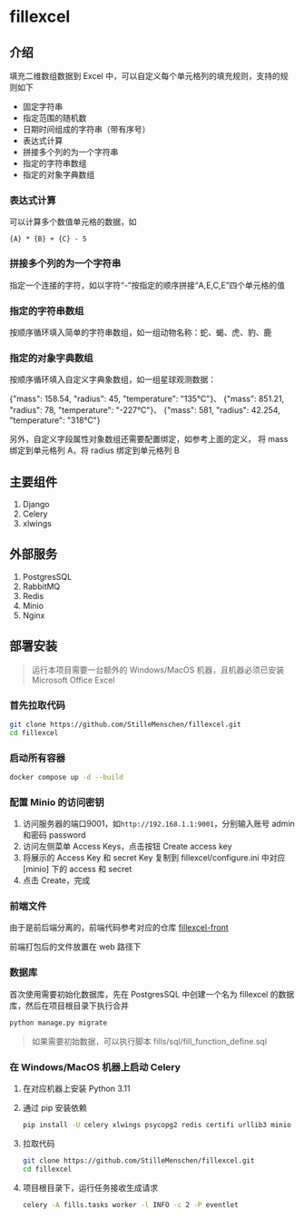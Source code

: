 # fillexcel

## 介绍

填充二维数组数据到 Excel 中，可以自定义每个单元格列的填充规则，支持的规则如下

- 固定字符串
- 指定范围的随机数
- 日期时间组成的字符串（带有序号）
- 表达式计算
- 拼接多个列的为一个字符串
- 指定的字符串数组
- 指定的对象字典数组

### 表达式计算

可以计算多个数值单元格的数据，如

```
{A} * {B} + {C} - 5
```

### 拼接多个列的为一个字符串

指定一个连接的字符，如以字符“-”按指定的顺序拼接“A,E,C,E”四个单元格的值

### 指定的字符串数组

按顺序循环填入简单的字符串数组，如一组动物名称：蛇、蝎、虎、豹、鹿

### 指定的对象字典数组

按顺序循环填入自定义字典象数组，如一组星球观测数据：

{"mass": 158.54, "radius": 45, "temperature": "135°C"}、
{"mass": 851.21, "radius": 78, "temperature": "-227°C"}、
{"mass": 581, "radius": 42.254, "temperature": "318°C"}

另外，自定义字段属性对象数组还需要配置绑定，如参考上面的定义，
将 mass 绑定到单元格列 A，将 radius 绑定到单元格列 B

## 主要组件

1. Django
2. Celery
3. xlwings

## 外部服务

1. PostgresSQL
2. RabbitMQ
3. Redis
4. Minio
5. Nginx

## 部署安装

> 运行本项目需要一台额外的 Windows/MacOS 机器，且机器必须已安装 Microsoft Office Excel

### 首先拉取代码

```bash
git clone https://github.com/StilleMenschen/fillexcel.git
cd fillexcel
```

### 启动所有容器

```bash
docker compose up -d --build
```

### 配置 Minio 的访问密钥

1. 访问服务器的端口9001，如`http://192.168.1.1:9001`，分别输入账号 admin 和密码 password
2. 访问左侧菜单 Access Keys，点击按钮 Create access key
3. 将展示的 Access Key 和 secret Key 复制到 fillexcel/configure.ini 中对应 [minio] 下的 access 和 secret
4. 点击 Create，完成

### 前端文件

由于是前后端分离的，前端代码参考对应的仓库 [fillexcel-front](https://github.com/StilleMenschen/fillexcel-front)

前端打包后的文件放置在 web 路径下

### 数据库

首次使用需要初始化数据库，先在 PostgresSQL 中创建一个名为 fillexcel 的数据库，然后在项目根目录下执行合并

```bash
python manage.py migrate
```

> 如果需要初始数据，可以执行脚本 fills/sql/fill_function_define.sql

### 在 Windows/MacOS 机器上启动 Celery

1. 在对应机器上安装 Python 3.11
2. 通过 pip 安装依赖

   ```bash
   pip install -U celery xlwings psycopg2 redis certifi urllib3 minio
   ```

3. 拉取代码

   ```bash
   git clone https://github.com/StilleMenschen/fillexcel.git
   cd fillexcel
   ```

4. 项目根目录下，运行任务接收生成请求

   ```bash
   celery -A fills.tasks worker -l INFO -c 2 -P eventlet
   ```
